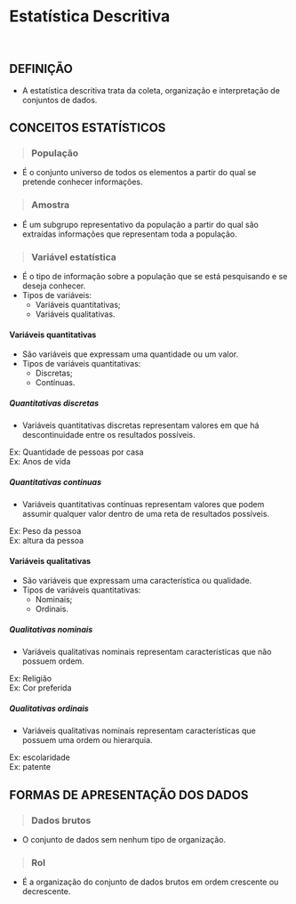 # Estatística Descritiva

<br>

## DEFINIÇÃO
* A estatística descritiva trata da coleta, organização e interpretação de conjuntos de dados.

## CONCEITOS ESTATÍSTICOS

> ### População
* É o conjunto universo de todos os elementos a partir do qual se pretende conhecer informações.

> ### Amostra
* É um subgrupo representativo da população a partir do qual são extraídas informações que representam toda a população.

> ### Variável estatística
* É o tipo de informação sobre a população que se está pesquisando e se deseja conhecer.
* Tipos de variáveis:
  - Variáveis quantitativas;
  - Variáveis qualitativas.

#### Variáveis quantitativas
* São variáveis que expressam uma quantidade ou um valor.
* Tipos de variáveis quantitativas:
  - Discretas;
  - Contínuas.

##### Quantitativas discretas
* Variáveis quantitativas discretas representam valores em que há descontinuidade entre os resultados possíveis.

Ex: Quantidade de pessoas por casa  
Ex: Anos de vida

##### Quantitativas contínuas
* Variáveis quantitativas contínuas representam valores que podem assumir qualquer valor dentro de uma reta de resultados possíveis.

Ex: Peso da pessoa  
Ex: altura da pessoa  

#### Variáveis qualitativas
* São variáveis que expressam uma característica ou qualidade.
* Tipos de variáveis quantitativas:
  - Nominais;
  - Ordinais.

##### Qualitativas nominais
* Variáveis qualitativas nominais representam características que não possuem ordem.

Ex: Religião  
Ex: Cor preferida  

##### Qualitativas ordinais
* Variáveis qualitativas nominais representam características que possuem uma ordem ou hierarquia.

Ex: escolaridade      
Ex: patente      

## FORMAS DE APRESENTAÇÃO DOS DADOS

> ### Dados brutos
* O conjunto de dados sem nenhum tipo de organização.

> ### Rol
* É a organização do conjunto de dados brutos em ordem crescente ou decrescente.
